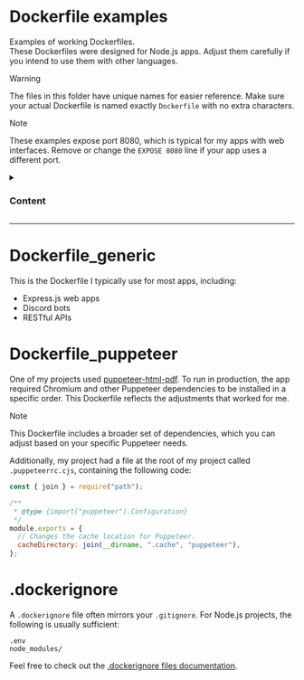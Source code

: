 # Dockerfile examples

Examples of working Dockerfiles.<br>
These Dockerfiles were designed for Node.js apps. Adjust them carefully if you intend to use them with other languages.

> [!WARNING]
> The files in this folder have unique names for easier reference. Make sure your actual Dockerfile is named exactly `Dockerfile` with no extra characters.

> [!NOTE]
> These examples expose port 8080, which is typical for my apps with web interfaces. Remove or change the `EXPOSE 8080` line if your app uses a different port.

<details>

  <summary><h3>Content</h3></summary>

- [Dockerfile_generic](#dockerfile_generic)
- [Dockerfile_puppeteer](#dockerfile_puppeteer)
- [.dockerignore](#dockerignore)

</details>
<hr>

# Dockerfile_generic

This is the Dockerfile I typically use for most apps, including:

- Express.js web apps
- Discord bots
- RESTful APIs

# Dockerfile_puppeteer

One of my projects used [puppeteer-html-pdf](https://www.npmjs.com/package/puppeteer-html-pdf). To run in production, the app required Chromium and other Puppeteer dependencies to be installed in a specific order. This Dockerfile reflects the adjustments that worked for me.

> [!NOTE]
> This Dockerfile includes a broader set of dependencies, which you can adjust based on your specific Puppeteer needs.

Additionally, my project had a file at the root of my project called `.puppeteerrc.cjs`, containing the following code:

```js
const { join } = require("path");

/**
 * @type {import("puppeteer").Configuration}
 */
module.exports = {
  // Changes the cache location for Puppeteer.
  cacheDirectory: join(__dirname, ".cache", "puppeteer"),
};
```

# .dockerignore

A `.dockerignore` file often mirrors your `.gitignore`. For Node.js projects, the following is usually sufficient:

```
.env
node_modules/
```

Feel free to check out the [.dockerignore files documentation](https://docs.docker.com/build/concepts/context/#dockerignore-files).
